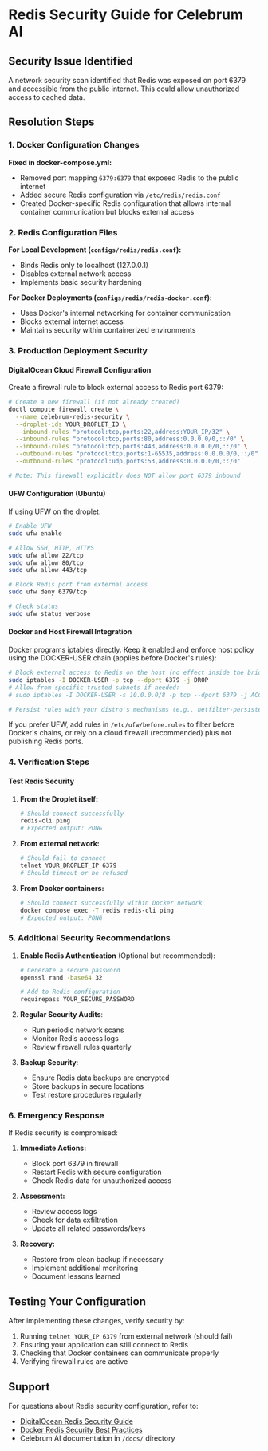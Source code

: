 # Redis Security Guide for Celebrum AI

## Security Issue Identified

A network security scan identified that Redis was exposed on port 6379 and accessible from the public internet. This could allow unauthorized access to cached data.

## Resolution Steps

### 1. Docker Configuration Changes

**Fixed in docker-compose.yml:**
- Removed port mapping `6379:6379` that exposed Redis to the public internet
- Added secure Redis configuration via `/etc/redis/redis.conf`
- Created Docker-specific Redis configuration that allows internal container communication but blocks external access

### 2. Redis Configuration Files

**For Local Development (`configs/redis/redis.conf`):**
- Binds Redis only to localhost (127.0.0.1)
- Disables external network access
- Implements basic security hardening

**For Docker Deployments (`configs/redis/redis-docker.conf`):**
- Uses Docker's internal networking for container communication
- Blocks external internet access
- Maintains security within containerized environments

### 3. Production Deployment Security

#### DigitalOcean Cloud Firewall Configuration

Create a firewall rule to block external access to Redis port 6379:

```bash
# Create a new firewall (if not already created)
doctl compute firewall create \
  --name celebrum-redis-security \
  --droplet-ids YOUR_DROPLET_ID \
  --inbound-rules "protocol:tcp,ports:22,address:YOUR_IP/32" \
  --inbound-rules "protocol:tcp,ports:80,address:0.0.0.0/0,::/0" \
  --inbound-rules "protocol:tcp,ports:443,address:0.0.0.0/0,::/0" \
  --outbound-rules "protocol:tcp,ports:1-65535,address:0.0.0.0/0,::/0" \
  --outbound-rules "protocol:udp,ports:53,address:0.0.0.0/0,::/0"

# Note: This firewall explicitly does NOT allow port 6379 inbound
```

#### UFW Configuration (Ubuntu)

If using UFW on the droplet:

```bash
# Enable UFW
sudo ufw enable

# Allow SSH, HTTP, HTTPS
sudo ufw allow 22/tcp
sudo ufw allow 80/tcp
sudo ufw allow 443/tcp

# Block Redis port from external access
sudo ufw deny 6379/tcp

# Check status
sudo ufw status verbose
```

#### Docker and Host Firewall Integration

Docker programs iptables directly. Keep it enabled and enforce host policy using the DOCKER-USER chain (applies before Docker's rules):

```bash
# Block external access to Redis on the host (no effect inside the bridge)
sudo iptables -I DOCKER-USER -p tcp --dport 6379 -j DROP
# Allow from specific trusted subnets if needed:
# sudo iptables -I DOCKER-USER -s 10.0.0.0/8 -p tcp --dport 6379 -j ACCEPT

# Persist rules with your distro's mechanisms (e.g., netfilter-persistent)
```

If you prefer UFW, add rules in `/etc/ufw/before.rules` to filter before Docker's chains, or rely on a cloud firewall (recommended) plus not publishing Redis ports.

### 4. Verification Steps

#### Test Redis Security

1. **From the Droplet itself:**
   ```bash
   # Should connect successfully
   redis-cli ping
   # Expected output: PONG
   ```

2. **From external network:**
   ```bash
   # Should fail to connect
   telnet YOUR_DROPLET_IP 6379
   # Should timeout or be refused
   ```

3. **From Docker containers:**
   ```bash
   # Should connect successfully within Docker network
   docker compose exec -T redis redis-cli ping
   # Expected output: PONG
   ```

### 5. Additional Security Recommendations

1. **Enable Redis Authentication** (Optional but recommended):
   ```bash
   # Generate a secure password
   openssl rand -base64 32
   
   # Add to Redis configuration
   requirepass YOUR_SECURE_PASSWORD
   ```

2. **Regular Security Audits**:
   - Run periodic network scans
   - Monitor Redis access logs
   - Review firewall rules quarterly

3. **Backup Security**:
   - Ensure Redis data backups are encrypted
   - Store backups in secure locations
   - Test restore procedures regularly

### 6. Emergency Response

If Redis security is compromised:

1. **Immediate Actions:**
   - Block port 6379 in firewall
   - Restart Redis with secure configuration
   - Check Redis data for unauthorized access

2. **Assessment:**
   - Review access logs
   - Check for data exfiltration
   - Update all related passwords/keys

3. **Recovery:**
   - Restore from clean backup if necessary
   - Implement additional monitoring
   - Document lessons learned

## Testing Your Configuration

After implementing these changes, verify security by:

1. Running `telnet YOUR_IP 6379` from external network (should fail)
2. Ensuring your application can still connect to Redis
3. Checking that Docker containers can communicate properly
4. Verifying firewall rules are active

## Support

For questions about Redis security configuration, refer to:
- [DigitalOcean Redis Security Guide](https://www.digitalocean.com/community/tutorials/how-to-install-and-secure-redis-on-ubuntu-20-04)
- [Docker Redis Security Best Practices](https://docs.docker.com/engine/security/)
- Celebrum AI documentation in `/docs/` directory